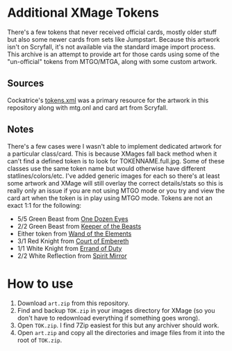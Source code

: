 # Additional XMage Tokens

There's a few tokens that never received official cards, mostly older stuff but also some newer cards from sets like Jumpstart. Because this artwork isn't on Scryfall, it's not available via the standard image import process. This archive is an attempt to provide art for those cards using some of the "un-official" tokens from MTGO/MTGA, along with some custom artwork.

## Sources

Cockatrice's [tokens.xml](https://github.com/Cockatrice/Magic-Token/blob/master/tokens.xml) was a primary resource for the artwork in this repository along with mtg.onl and card art from Scryfall.

## Notes

There's a few cases were I wasn't able to implement dedicated artwork for a particular class/card. This is because XMages fall back method when it can't find a defined token is to look for TOKENNAME.full.jpg. Some of these classes use the same token name but would otherwise have different statlines/colors/etc. I've added generic images for each so there's at least some artwork and XMage will still overlay the correct details/stats so this is really only an issue if you are not using MTGO mode or you try and view the card art when the token is in play using MTGO mode. Tokens are not an exact 1:1 for the following:

* 5/5 Green Beast from [One Dozen Eyes](https://scryfall.com/card/c13/159/one-dozen-eyes)
* 2/2 Green Beast from [Keeper of the Beasts](https://scryfall.com/card/exo/112/keeper-of-the-beasts)
* Either token from [Wand of the Elements](https://scryfall.com/card/dst/158/wand-of-the-elements)
* 3/1 Red Knight from [Court of Embereth](https://scryfall.com/card/woc/24/court-of-embereth)
* 1/1 White Knight from [Errand of Duty](https://scryfall.com/card/me2/12/errand-of-duty)
* 2/2 White Reflection from [Spirit Mirror](https://scryfall.com/card/tpr/35/spirit-mirror)

# How to use

1. Download `art.zip` from this repository.
2. Find and backup `TOK.zip` in your images directory for XMage (so you don't have to redownload everything if something goes wrong).
3. Open `TOK.zip`. I find 7Zip easiest for this but any archiver should work.
4. Open `art.zip` and copy all the directories and image files from it into the root of `TOK.zip`.
